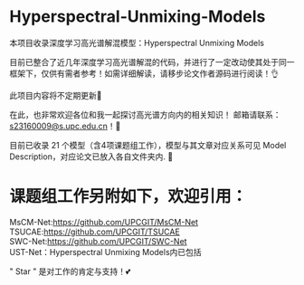 # Hyperspectral-Unmixing-Models
本项目收录深度学习高光谱解混模型：Hyperspectral Unmixing Models

目前已整合了近几年深度学习高光谱解混的代码，并进行了一定改动使其处于同一框架下，仅供有需者参考！如需详细解读，请移步论文作者源码进行阅读！👌

此项目内容将不定期更新🤞

在此，也非常欢迎各位和我一起探讨高光谱方向内的相关知识！ 邮箱请联系：s23160009@s.upc.edu.cn！🤝

目前已收录 21 个模型（含4项课题组工作），模型与其文章对应关系可见 Model Description，对应论文已放入各自文件夹内. 🥳

# 课题组工作另附如下，欢迎引用：
MsCM-Net:https://github.com/UPCGIT/MsCM-Net  
TSUCAE:https://github.com/UPCGIT/TSUCAE  
SWC-Net:https://github.com/UPCGIT/SWC-Net  
UST-Net：Hyperspectral Unmixing Models内已包括  

" Star " 是对工作的肯定与支持！💕
